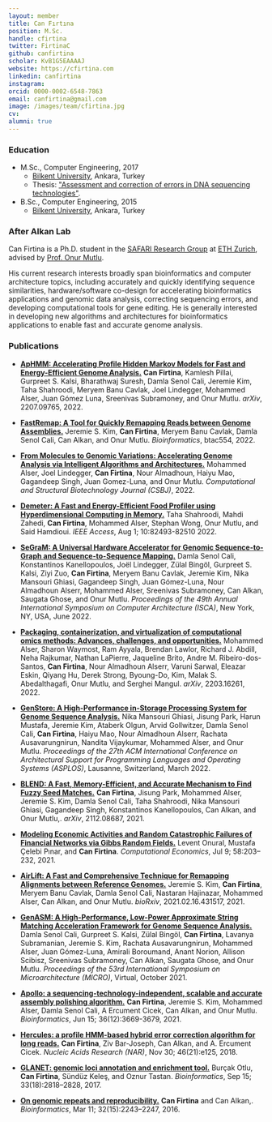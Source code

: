```yaml
---
layout: member
title: Can Fırtına
position: M.Sc. 
handle: cfirtina
twitter: FirtinaC
github: canfirtina
scholar: KvB1G5EAAAAJ
website: https://cfirtina.com
linkedin: canfirtina
instagram:
orcid: 0000-0002-6548-7863
email: canfirtina@gmail.com
image: /images/team/cfirtina.jpg
cv: 
alumni: true
---
```


### Education

- M.Sc., Computer Engineering, 2017
  - [Bilkent University](http://www.cs.bilkent.edu.tr/), Ankara, Turkey
  - Thesis: ["Assessment and correction of errors in DNA sequencing technologies"](https://tez.yok.gov.tr/UlusalTezMerkezi/TezGoster?key=RrI-Krk3A-RkF4YfHofuk5rpjkBQ2g6mIfHyrxaEfjCrPmGXpxZeqsLf_xncwni2).
- B.Sc., Computer Engineering, 2015 
  - [Bilkent University](http://www.cs.bilkent.edu.tr/), Ankara, Turkey

### After Alkan Lab

Can Firtina is a Ph.D. student in the [SAFARI Research Group](https://safari.ethz.ch/) at [ETH Zurich](https://ethz.ch/en.html), advised by [Prof. Onur Mutlu](https://people.inf.ethz.ch/omutlu/).

His current research interests broadly span bioinformatics and computer architecture topics, including accurately and quickly identifying sequence similarities, hardware/software co-design for accelerating bioinformatics applications and genomic data analysis, correcting sequencing errors, and developing computational tools for gene editing. He is generally interested in developing new algorithms and architectures for bioinformatics applications to enable fast and accurate genome analysis.

### Publications

- [**ApHMM: Accelerating Profile Hidden Markov Models for Fast and Energy-Efficient Genome Analysis.**](https://arxiv.org/abs/2207.09765) **Can Firtina**, Kamlesh Pillai, Gurpreet S. Kalsi, Bharathwaj Suresh, Damla Senol Cali, Jeremie Kim, Taha Shahroodi, Meryem Banu Cavlak, Joel Lindegger, Mohammed Alser, Juan Gómez Luna, Sreenivas Subramoney, and Onur Mutlu. *arXiv*, 2207.09765, 2022.

- [**FastRemap: A Tool for Quickly Remapping Reads between Genome Assemblies.**](https://doi.org/10.1093/bioinformatics/btac554) Jeremie S. Kim,  **Can Firtina**, Meryem Banu Cavlak, Damla Senol Cali, Can Alkan, and Onur Mutlu. *Bioinformatics*, btac554, 2022.

- [**From Molecules to Genomic Variations: Accelerating Genome Analysis via Intelligent Algorithms and Architectures.**](https://doi.org/10.1016/j.csbj.2022.08.019) Mohammed Alser, Joel Lindegger, **Can Firtina**, Nour Almadhoun, Haiyu Mao, Gagandeep Singh, Juan Gomez-Luna, and Onur Mutlu. *Computational and Structural Biotechnology Journal (CSBJ)*, 2022.
- [**Demeter: A Fast and Energy-Efficient Food Profiler using Hyperdimensional Computing in Memory.**](https://ieeexplore.ieee.org/document/9847238) Taha Shahroodi, Mahdi Zahedi, **Can Firtina**, Mohammed Alser, Stephan Wong, Onur Mutlu, and Said Hamdioui. *IEEE Access*, Aug 1; 10:82493-82510 2022.

- [**SeGraM: A Universal Hardware Accelerator for Genomic Sequence-to-Graph and Sequence-to-Sequence Mapping.**](https://doi.org/10.1145/3470496.3527436) Damla Senol Cali, Konstantinos Kanellopoulos, Joël Lindegger, Zülal Bingöl, Gurpreet S. Kalsi, Ziyi Zuo,  **Can Firtina**, Meryem Banu Cavlak, Jeremie Kim, Nika Mansouri Ghiasi, Gagandeep Singh, Juan Gómez-Luna, Nour Almadhoun Alserr, Mohammed Alser, Sreenivas Subramoney, Can Alkan, Saugata Ghose, and Onur Mutlu. *Proceedings of the 49th Annual International Symposium on Computer Architecture (ISCA)*, New York, NY, USA, June 2022.

- [**Packaging, containerization, and virtualization of computational omics methods: Advances, challenges, and opportunities.**](https://arxiv.org/abs/2203.16261) Mohammed Alser, Sharon Waymost, Ram Ayyala, Brendan Lawlor, Richard J. Abdill, Neha Rajkumar, Nathan LaPierre, Jaqueline Brito, Andre M. Ribeiro-dos-Santos, **Can Firtina**, Nour Almadhoun Alserr, Varuni Sarwal, Eleazar Eskin, Qiyang Hu, Derek Strong,  Byoung-Do,  Kim, Malak S. Abedalthagafi, Onur Mutlu, and Serghei Mangul. *arXiv*, 2203.16261, 2022.

- [**GenStore: A High-Performance in-Storage Processing System for Genome Sequence Analysis.**](https://doi.org/10.1145/3503222.3507702) Nika Mansouri Ghiasi, Jisung Park, Harun Mustafa, Jeremie Kim, Ataberk Olgun, Arvid Gollwitzer, Damla Senol Cali,  **Can Firtina**, Haiyu Mao, Nour Almadhoun Alserr, Rachata Ausavarungnirun, Nandita Vijaykumar, Mohammed Alser, and Onur Mutlu. *Proceedings of the 27th ACM International Conference on Architectural Support for Programming Languages and Operating Systems (ASPLOS)*, Lausanne, Switzerland, March 2022.

- [**BLEND: A Fast, Memory-Efficient, and Accurate Mechanism to Find Fuzzy Seed Matches.**](https://doi.org/10.48550/ARXIV.2112.08687) **Can Firtina**, Jisung Park, Mohammed Alser, Jeremie S. Kim, Damla Senol Cali, Taha Shahroodi, Nika Mansouri Ghiasi, Gagandeep Singh, Konstantinos Kanellopoulos, Can Alkan, and Onur Mutlu,. *arXiv*, 2112.08687, 2021.

- [**Modeling Economic Activities and Random Catastrophic Failures of Financial Networks via Gibbs Random Fields.**](https://doi.org/10.1007/s10614-020-10023-3) 
Levent Onural, Mustafa Çelebi Pınar, and **Can Firtina**. *Computational Economics*, Jul 9; 58:203–232, 2021.

- [**AirLift: A Fast and Comprehensive Technique for Remapping Alignments between Reference Genomes.**](http://biorxiv.org/content/early/2021/02/17/2021.02.16.431517.abstract) Jeremie S. Kim, **Can Firtina**, Meryem Banu Cavlak, Damla Senol Cali, Nastaran Hajinazar, Mohammed Alser, Can Alkan, and Onur Mutlu. *bioRxiv*, 2021.02.16.431517, 2021.

- [**GenASM: A High-Performance, Low-Power Approximate String Matching Acceleration Framework for Genome Sequence Analysis.**](https://ieeexplore.ieee.org/document/9251930) Damla Senol Cali, Gurpreet S. Kalsi, Zülal Bingöl, **Can Firtina**, Lavanya Subramanian, Jeremie S. Kim, Rachata Ausavarungnirun, Mohammed Alser, Juan Gómez-Luna, Amirali Boroumand, Anant Norion, Allison Scibisz, Sreenivas Subramoney, Can Alkan, Saugata Ghose, and Onur Mutlu. *Proceedings of the 53rd International Symposium on Microarchitecture (MICRO)*, Virtual, October 2021.

- [**Apollo: a sequencing-technology-independent, scalable and accurate assembly polishing algorithm.**](https://doi.org/10.1093/bioinformatics/btaa179) **Can Firtina**, Jeremie S. Kim, Mohammed Alser, Damla Senol Cali, A Ercument Cicek, Can Alkan, and Onur Mutlu. *Bioinformatics*, Jun 15; 36(12):3669-3679, 2021.

- [**Hercules: a profile HMM-based hybrid error correction algorithm for long reads.**](https://doi.org/10.1093/nar/gky724) **Can Firtina**, Ziv Bar-Joseph, Can Alkan, and A. Ercument Cicek. *Nucleic Acids Research (NAR)*, Nov 30; 46(21):e125, 2018.

- [**GLANET: genomic loci annotation and enrichment tool.**](https://doi.org/10.1093/bioinformatics/btx326) Burçak Otlu, **Can Firtina**, Sündüz Keleş, and Oznur Tastan. *Bioinformatics*, Sep 15; 33(18):2818–2828, 2017.

- [**On genomic repeats and reproducibility.**](https://doi.org/10.1093/bioinformatics/btw139) **Can Firtina** and Can Alkan,. *Bioinformatics*, Mar 11; 32(15):2243–2247, 2016.
